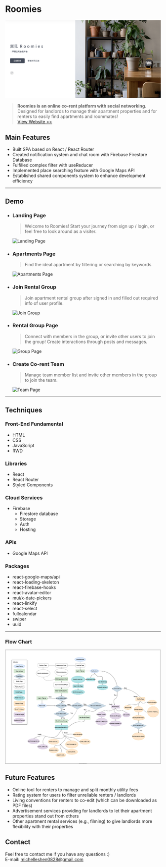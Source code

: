 # Roomies

![roomies](./src/images/readme.png "This is a cover image.")

> **Roomies is an online co-rent platform with social networking**. Designed for landlords to manage their apartment properties and for renters to easily find apartments and roommates!\
> [View Website >>](https://roomies-f03cd.web.app/)

## Main Features

- Built SPA based on React / React Router
- Created notification system and chat room with Firebase Firestore Database
- Fulfilled complex filter with useReducer
- Implemented place searching feature with Google Maps API
- Established shared components system to enhance development efficiency

---

## Demo

- ### **Landing Page**

  > Welcome to Roomies! Start your journey from sign up / login, or feel free to look around as a visiter.

  ![Landing Page](./README/landing.gif "Landing Page")

- ### **Apartments Page**

  > Find the ideal apartment by filtering or searching by keywords.

  ![Apartments Page](./README/apartments.gif "Apartments Page")

- ### **Join Rental Group**

  > Join apartment rental group after signed in and filled out required info of user profile.

  ![Join Group](./README/joingroup.gif "Join Group!")

- ### **Rental Group Page**

  > Connect with members in the group, or invite other users to join the group! Create interactions through posts and messages.

  ![Group Page](./README/group.gif "Group Page")

- ### **Create Co-rent Team**

  > Manage team member list and invite other members in the group to join the team.

  ![Team Page](./README/team.gif "Team Page")

---

## Techniques

### Front-End Fundamental

- HTML
- CSS
- JavaScript
- RWD

### Libraries

- React
- React Router
- Styled Components

### Cloud Services

- Firebase
  - Firestore database
  - Storage
  - Auth
  - Hosting

### APIs

- Google Maps API

### Packages

- react-google-maps/api
- react-loading-skeleton
- react-firebase-hooks
- react-avatar-editor
- mui/x-date-pickers
- react-linkify
- react-select
- fullcalendar
- swiper
- uuid

---

### Flow Chart

![Flow Chart](./README/flow.drawio.svg "Flow Chart")

## Future Features

- Online tool for renters to manage and split monthly utility fees
- Rating system for users to filter unreliable renters / landlords
- Living conventions for renters to co-edit (which can be downloaded as PDF files)
- Advertisement services providing for landlords to let their apartment properties stand out from others
- Other apartment rental services (e.g., filming) to give landlords more flexibility with their properties

## Contact

Feel free to contact me if you have any questions :) \
E-mail: michelleshen0828@gmail.com
